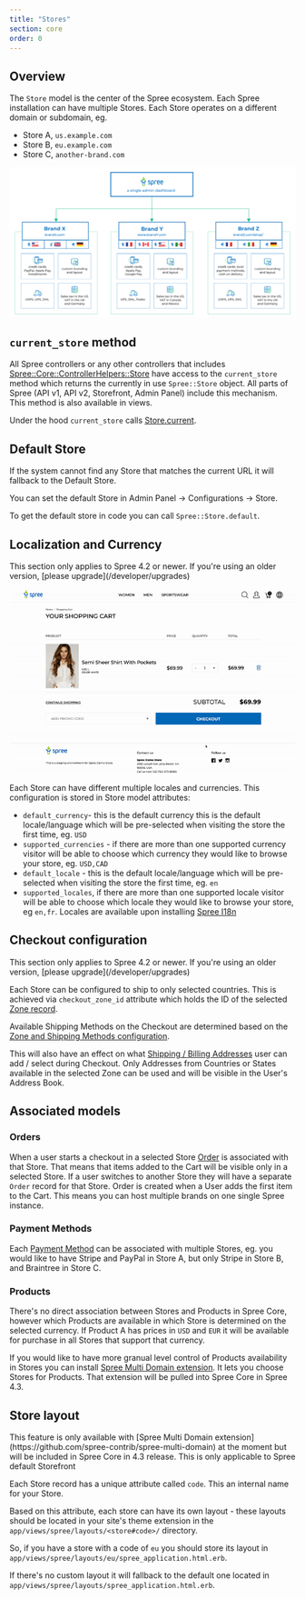 ```yaml
---
title: "Stores"
section: core
order: 0
---
```


## Overview

The `Store` model is the center of the Spree ecosystem. Each Spree installation can have multiple Stores. 
Each Store operates on a different domain or subdomain, eg.

* Store A, `us.example.com`
* Store B, `eu.example.com`
* Store C, `another-brand.com`

![Spree Multi-Currency and Multi-Language](../../../images/features/international_978@2x.png)
## `current_store` method

All Spree controllers or any other controllers that includes [Spree::Core::ControllerHelpers::Store](https://github.com/spree/spree/blob/master/core/lib/spree/core/controller_helpers/store.rb) have access to the `current_store` method which returns the currently in use `Spree::Store` object. 
All parts of Spree (API v1, API v2, Storefront, Admin Panel) include this mechanism. This method is also available in views.

Under the hood `current_store` calls [Store.current](https://github.com/spree/spree/blob/master/core/app/models/spree/store.rb#L36).

## Default Store

If the system cannot find any Store that matches the current URL it will fallback to the Default Store. 

You can set the default Store in Admin Panel -> Configurations -> Store.

To get the default store in code you can call `Spree::Store.default`.

## Localization and Currency

<alert kind="note">
  This section only applies to Spree 4.2 or newer. If you're using an older version, [please upgrade](/developer/upgrades)
</alert>

![](../../../images/features/international_dropdown.gif)

Each Store can have different multiple locales and currencies. This configuration is stored in Store model attributes:

* `default_currency`- this is the default currency this is the default locale/language which will be pre-selected when visiting the store the first time, eg. `USD` 
* `supported_currencies` - if there are more than one supported currency visitor will be able to choose which currency they would like to browse your store, eg. `USD,CAD`
* `default_locale` - this is the default locale/language which will be pre-selected when visiting the store the first time, eg. `en`
* `supported_locales`, if there are more than one supported locale visitor will be able to choose which locale they would like to browse your store, eg `en,fr`. Locales are available upon installing [Spree I18n](https://github.com/spree-contrib/spree_i18n)

## Checkout configuration

<alert kind="note">
  This section only applies to Spree 4.2 or newer. If you're using an older version, [please upgrade](/developer/upgrades)
</alert>

Each Store can be configured to ship to only selected countries. This is achieved via `checkout_zone_id` attribute which holds the ID of the selected [Zone record](/user/configuration/configuring_geography.html).

Available Shipping Methods on the Checkout are determined based on the [Zone and Shipping Methods configuration](/developer/core/shipments.html).

This will also have an effect on what [Shipping / Billing Addresses](/developer/core/addresses.html) user can add / select during Checkout. Only Addresses from Countries or States available in the selected Zone can be used and will be visible in the User's Address Book.

## Associated models

### Orders

When a user starts a checkout in a selected Store [Order](/developer/core/orders.html) is associated with that Store. That means that items added to the Cart will be visible only in a selected Store. If a user switches to another Store they will have a separate `Order` record for that Store. Order is created when a User adds the first item to the Cart. This means you can host multiple brands on one single Spree instance.

### Payment Methods

Each [Payment Method](/developer/core/payments.html#payment-methods) can be associated with multiple Stores, eg. you would like to have Stripe and PayPal in Store A, but only Stripe in Store B, and Braintree in Store C.

### Products

There's no direct association between Stores and Products in Spree Core, however which Products are available in which Store is determined on the selected currency. If Product A has prices in `USD` and `EUR` it will be available for purchase in all Stores that support that currency.

If you would like to have more granual level control of Products availability in Stores you can install [Spree Multi Domain extension](https://github.com/spree-contrib/spree-multi-domain). It lets you choose Stores for Products. That extension will be pulled into Spree Core in Spree 4.3.

## Store layout

<alert kind="note">
  This feature is only available with [Spree Multi Domain extension](https://github.com/spree-contrib/spree-multi-domain) at the moment but will be included in Spree Core in 4.3 release.
</alert>

<alert kind="note">
  This is only applicable to Spree default Storefront
</alert>

Each Store record has a unique attribute called `code`. This an internal name for your Store.

Based on this attribute, each store can have its own layout - these layouts should be located in your site's theme extension in the `app/views/spree/layouts/<store#code>/` directory. 

So, if you have a store with a code of `eu` you should store its layout in `app/views/spree/layouts/eu/spree_application.html.erb`.

If there's no custom layout it will fallback to the default one located in `app/views/spree/layouts/spree_application.html.erb`.
